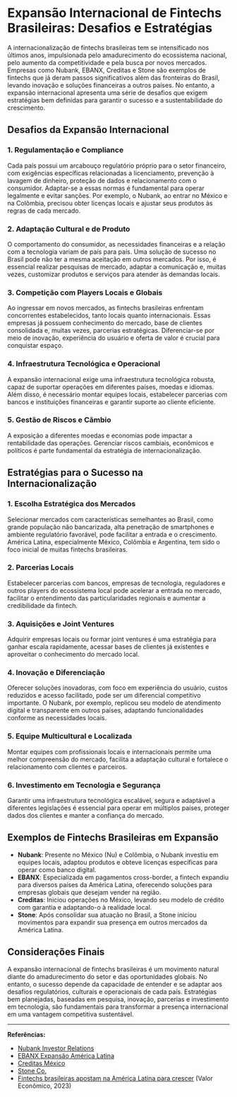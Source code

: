 # Expansão Internacional de Fintechs Brasileiras: Desafios e Estratégias

A internacionalização de fintechs brasileiras tem se intensificado nos últimos anos, impulsionada pelo amadurecimento do ecossistema nacional, pelo aumento da competitividade e pela busca por novos mercados. Empresas como Nubank, EBANX, Creditas e Stone são exemplos de fintechs que já deram passos significativos além das fronteiras do Brasil, levando inovação e soluções financeiras a outros países. No entanto, a expansão internacional apresenta uma série de desafios que exigem estratégias bem definidas para garantir o sucesso e a sustentabilidade do crescimento.

## Desafios da Expansão Internacional

### 1. **Regulamentação e Compliance**
Cada país possui um arcabouço regulatório próprio para o setor financeiro, com exigências específicas relacionadas a licenciamento, prevenção à lavagem de dinheiro, proteção de dados e relacionamento com o consumidor. Adaptar-se a essas normas é fundamental para operar legalmente e evitar sanções. Por exemplo, o Nubank, ao entrar no México e na Colômbia, precisou obter licenças locais e ajustar seus produtos às regras de cada mercado.

### 2. **Adaptação Cultural e de Produto**
O comportamento do consumidor, as necessidades financeiras e a relação com a tecnologia variam de país para país. Uma solução de sucesso no Brasil pode não ter a mesma aceitação em outros mercados. Por isso, é essencial realizar pesquisas de mercado, adaptar a comunicação e, muitas vezes, customizar produtos e serviços para atender às demandas locais.

### 3. **Competição com Players Locais e Globais**
Ao ingressar em novos mercados, as fintechs brasileiras enfrentam concorrentes estabelecidos, tanto locais quanto internacionais. Essas empresas já possuem conhecimento do mercado, base de clientes consolidada e, muitas vezes, parcerias estratégicas. Diferenciar-se por meio de inovação, experiência do usuário e oferta de valor é crucial para conquistar espaço.

### 4. **Infraestrutura Tecnológica e Operacional**
A expansão internacional exige uma infraestrutura tecnológica robusta, capaz de suportar operações em diferentes países, moedas e idiomas. Além disso, é necessário montar equipes locais, estabelecer parcerias com bancos e instituições financeiras e garantir suporte ao cliente eficiente.

### 5. **Gestão de Riscos e Câmbio**
A exposição a diferentes moedas e economias pode impactar a rentabilidade das operações. Gerenciar riscos cambiais, econômicos e políticos é parte fundamental da estratégia de internacionalização.

## Estratégias para o Sucesso na Internacionalização

### 1. **Escolha Estratégica dos Mercados**
Selecionar mercados com características semelhantes ao Brasil, como grande população não bancarizada, alta penetração de smartphones e ambiente regulatório favorável, pode facilitar a entrada e o crescimento. América Latina, especialmente México, Colômbia e Argentina, tem sido o foco inicial de muitas fintechs brasileiras.

### 2. **Parcerias Locais**
Estabelecer parcerias com bancos, empresas de tecnologia, reguladores e outros players do ecossistema local pode acelerar a entrada no mercado, facilitar o entendimento das particularidades regionais e aumentar a credibilidade da fintech.

### 3. **Aquisições e Joint Ventures**
Adquirir empresas locais ou formar joint ventures é uma estratégia para ganhar escala rapidamente, acessar bases de clientes já existentes e aproveitar o conhecimento do mercado local.

### 4. **Inovação e Diferenciação**
Oferecer soluções inovadoras, com foco em experiência do usuário, custos reduzidos e acesso facilitado, pode ser um diferencial competitivo importante. O Nubank, por exemplo, replicou seu modelo de atendimento digital e transparente em outros países, adaptando funcionalidades conforme as necessidades locais.

### 5. **Equipe Multicultural e Localizada**
Montar equipes com profissionais locais e internacionais permite uma melhor compreensão do mercado, facilita a adaptação cultural e fortalece o relacionamento com clientes e parceiros.

### 6. **Investimento em Tecnologia e Segurança**
Garantir uma infraestrutura tecnológica escalável, segura e adaptável a diferentes legislações é essencial para operar em múltiplos países, proteger dados dos clientes e manter a confiança do mercado.

## Exemplos de Fintechs Brasileiras em Expansão

- **Nubank**: Presente no México (Nu) e Colômbia, o Nubank investiu em equipes locais, adaptou produtos e obteve licenças específicas para operar como banco digital.
- **EBANX**: Especializada em pagamentos cross-border, a fintech expandiu para diversos países da América Latina, oferecendo soluções para empresas globais que desejam vender na região.
- **Creditas**: Iniciou operações no México, levando seu modelo de crédito com garantia e adaptando-o à realidade local.
- **Stone**: Após consolidar sua atuação no Brasil, a Stone iniciou movimentos para expandir sua presença em outros mercados da América Latina.

## Considerações Finais

A expansão internacional de fintechs brasileiras é um movimento natural diante do amadurecimento do setor e das oportunidades globais. No entanto, o sucesso depende da capacidade de entender e se adaptar aos desafios regulatórios, culturais e operacionais de cada país. Estratégias bem planejadas, baseadas em pesquisa, inovação, parcerias e investimento em tecnologia, são fundamentais para transformar a presença internacional em uma vantagem competitiva sustentável.

---

**Referências:**
- [Nubank Investor Relations](https://investors.nu.com/)
- [EBANX Expansão América Latina](https://www.ebanx.com/br/)
- [Creditas México](https://www.creditas.com.mx/)
- [Stone Co.](https://www.stone.co/)
- [Fintechs brasileiras apostam na América Latina para crescer](https://valor.globo.com/financas/noticia/2023/10/10/fintechs-brasileiras-apostam-na-america-latina-para-crescer.ghtml) (Valor Econômico, 2023)